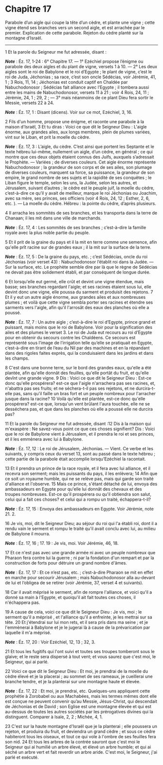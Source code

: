 # Chapitre 17

Parabole d’un aigle qui coupe la tête d’un cèdre, et plante une vigne ; cette vigne étend ses branches vers un second aigle, et est arrachée par le premier.
Explication de cette parabole.
Rejeton du cèdre planté sur la montagne d’Israël.

***

1 Et la parole du Seigneur me fut adressée, disant :

***Note*** :  Éz. 17, 1-24 : 6° Chapitre 17. ― 1° Ezéchiel propose l’énigme ou parabole des deux aigles et du plant de vigne, versets 1 à 10. ― 2° Les deux aigles sont le roi de Babylone et le roi d’Egypte ; le plant de vigne, c’est le roi de Juda, Jéchonias ; sa race, c’est son oncle Sédécias, voir Jérémie, 41, 1 ; 3 Rois, 11, 14 ; Jéchonias est conduit captif en Chaldée par Nabuchodonosor ; Sédécias fait alliance avec l’Egypte ; il tombera aussi entre les mains de Nabuchodonosor, versets 11 à 21 ; voir 4 Rois, 24, 11 ; Jérémie, 24, 1 ; 29, 2 ; ― 3° mais néanmoins de ce plant Dieu fera sortir le Messie, versets 22 à 24.

***Note*** :  Éz. 17, 1 : Disant (dicens). Voir sur ce mot, Ezéchiel, 3, 16.


2 Fils d'un homme, propose une énigme, et raconte une parabole à la maison d'Israël, 3 Et tu diras : Voici ce que dit le Seigneur Dieu : L'aigle énorme, aux grandes ailes, aux longs membres, plein de plumes variées, vint sur le Liban, et prit la moelle du cèdre.

***Note*** :  Éz. 17, 3 : L’aigle, du cèdre. C’est ainsi que portent les Septante et le texte hébreu lui-même, nullement un aigle, d’un cèdre, en général ; ce qui montre que ces deux objets étaient connus des Juifs, auxquels s’adressait le Prophète. ― Variées ; de diverses couleurs. Cet aigle énorme représente Nabuchodonosor ; la grandeur de son corps et de ses ailes, son plumage de diverses couleurs, marquent sa force, sa puissance, la grandeur de son empire, le grand nombre de ses sujets et la rapidité de ses conquêtes ; le Liban figure le temple, selon les uns, la Judée, selon les autres, et Jérusalem, suivant d’autres ; le cèdre est le peuple juif, la moelle du cèdre, c’est-à-dire ce qu’il y avait de meilleur, marque le roi Jéchonias ou Joachim, avec sa mère, ses princes, ses officiers (voir 4 Rois, 24, 12 ; Esther, 2, 6, etc. ). ― La moelle du cèdre. Hébreu : la pointe du cèdre, d’après plusieurs.

4 Il arracha les sommités de ses branches, et les transporta dans la terre de Chanaan; il les mit dans une ville de marchands.

***Note*** :  Éz. 17, 4 : Les sommités de ses branches ; c’est-à-dire la famille royale avec la plus noble partie du peuple.

5 Et il prit de la graine du pays et il la mit en terre comme une semence, afin qu'elle prît racine sur de grandes eaux ; il la mit sur la surface de la terre.

***Note*** :  Éz. 17, 5 : De la graine du pays, etc. ; c’est Sédécias, oncle du roi Jéchonias (voir verset 43) : Nabuchodonosor l’établit roi dans la Judée. ― Sur la surface, etc. Le prophète semble dire par là que le règne de Sédécias ne devait pas être solidement établi, et par conséquent de longue durée.

6 Et lorsqu'elle eut germé, elle crût et devint une vigne étendue, mais basse; ses branches regardant l'aigle; et ses racines étaient sous lui, elle devint donc une vigne, elle poussa du sarment et produisit des rejetons. 7 Et il y eut un autre aigle énorme, aux grandes ailes et aux nombreuses plumes ; et voilà que cette vigne sembla porter ses racines et étendre ses sarments vers l'aigle, afin qu'il l'arrosât des eaux des planches où elle a poussé.

***Note*** :  Éz. 17, 7 : Un autre aigle ; c’est-à-dire le roi d’Egypte, prince grand et puissant, mais moins que le roi de Babylone. Voir pour la signification des ailes et des plumes le verset 3. Le roi de Juda eut recours au roi d’Egypte pour en obtenir du secours contre les Chaldéens. Ce secours est représenté sous l’image de l’irrigation telle qu’elle se pratiquait en Egypte, c’est-à-dire en tirant de l’eau du Nil par des machines et en la répandant dans des rigoles faites exprès, qui la conduisaient dans les jardins et dans les champs.


8 C'est dans une bonne terre, sur le bord des grandes eaux, qu'elle a été plantée, afin qu'elle donnât des feuilles, qu'elle portât du fruit, et qu'elle devînt une grande vigne. 9 Dis : Voici ce que dit le Seigneur Dieu : Est-ce donc qu'elle prospérera? est-ce que l'aigle n'arrachera pas ses racines, et, n'abattra pas ses fruits; et ne séchera-t-il pas ses rejetons, et ne durcira-t-elle pas, sans qu'il faille un bras fort et un peuple nombreux pour l'arracher jusque dans la racine? 10 Voilà qu'elle est plantée, est-ce donc qu'elle prospérera? est-ce que, lorsqu'un vent brûlant l'aura touchée, elle ne se desséchera pas, et que dans les planches où elle a poussé elle ne durcira pas?


11 Et la parole du Seigneur me fut adressée, disant :12 Dis à la maison qui m'exaspère : Ne savez-vous point ce que ces choses signifient? Dis : Voici que le roi de Babylone vient à Jérusalem, et il prendra le roi et ses princes, et il les emmènera avec lui à Babylone.

***Note*** :  Éz. 17, 12 : Le roi de Jérusalem, Jéchonias. ― Vient. Ce verbe et les suivants, y compris ceux du verset 13, sont au passé dans le texte hébreu ; cette partie de la parabole était accomplie lorsqu’Ezéchiel la racontait.

13 Et il prendra un prince de la race royale, et il fera avec lui alliance, et il recevra son serment; mais les puissants du pays, il les enlèvera; 14 Afin que ce soit un royaume humble, qui ne se relève pas, mais qui garde son traité d'alliance et l'observe. 15 Mais ce prince, s'étant détaché de lui, envoya des ambassadeurs en Egypte pour qu'elle lui donnât des chevaux et des troupes nombreuses. Est-ce qu'il prospérera ou qu'il obtiendra son salut, celui qui a fait ces choses? et celui qui a rompu un traité, échappera-t-il?

***Note*** :  Éz. 17, 15 : Envoya des ambassadeurs en Egypte. Voir Jérémie, note 21. 2.

16 Je vis, moi, dit le Seigneur Dieu; au séjour du roi qui l'a établi roi, dont il a rendu vain le serment et rompu le traité qu'il avait conclu avec lui, au milieu de Babylone il mourra.

***Note*** :  Éz. 17, 16 ; 17. 19 : Je vis, moi. Voir Jérémie, 46, 18.

17 Et ce n'est pas avec une grande armée ni avec un peuple nombreux que Pharaon fera contre lui la guerre ; ni par la fondation d'un rempart et par la construction de forts pour détruire un grand nombre d'âmes.

***Note*** :  Éz. 17, 17 : Et ce n’est pas, etc. ; c’est-à-dire Pharaon se mit en effet en marche pour secourir Jérusalem ; mais Nabuchodonosor alla au-devant de lui et l’obligea de se retirer (voir Jérémie, 37, verset 4 et suivants).

18 Car il avait méprisé le serment, afin de rompre l'alliance, et voici qu'il a donné sa main à l'Egypte, et quoiqu'il ait fait toutes ces choses, il n'échappera pas.


19 A cause de cela, voici ce que dit le Seigneur Dieu : Je vis, moi ; le serment qu'il a méprisé , et l'alliance qu'il a enfreinte, je les mettrai sur sa tête. 20 Et j'étendrai sur lui mon rets, et il sera pris dans ma seine ; et je l'emmènerai à Babylone et je le jugerai là à cause de la prévarication par laquelle il m'a méprisé.

***Note*** :  Éz. 17, 20 : Voir Ezéchiel, 12, 13 ; 32, 3.

21 Et tous les fugitifs qui l'ont suivi et toutes ses troupes tomberont sous le glaive; et le reste sera dispersé à tout vent; et vous saurez que c'est moi, le Seigneur, qui ai parlé.


22 Voici ce que dit le Seigneur Dieu : Et moi, je prendrai de la moelle du cèdre élevé et je la placerai ; au sommet de ses rameaux, je cueillerai une branche tendre, et je la planterai sur une montagne haute et élevée.

***Note*** :  Éz. 17, 22 : Et moi, je prendrai, etc. Quelques-uns appliquent cette prophétie à Zorobabel ou aux Machabées, mais les termes mêmes dont elle est conçue ne peuvent convenir qu’au Messie, Jésus-Christ, qui descendait de Jéchonias et de David ; son Eglise est une montagne élevée et qui est au-dessus de toutes les autres sociétés par les prérogatives divines qui la distinguent. Comparer à Isaïe, 2, 2 ; Michée, 4, 1.

23 C'est sur la haute montagne d'Israël que je la planterai ; elle poussera un rejeton, et produira du fruit, et deviendra un grand cèdre ; et sous ce cèdre habiteront tous les oiseaux, et tout ce qui vole à l'ombre de ses feuilles fera son nid. 24 Et tous les arbres de la contrée sauront que c'est moi le Seigneur qui ai humilié un arbre élevé, et élevé un arbre humble; et qui ai séché un arbre vert et fait reverdir un arbre aride. C'est moi, le Seigneur, j'ai parlé et exécuté.


